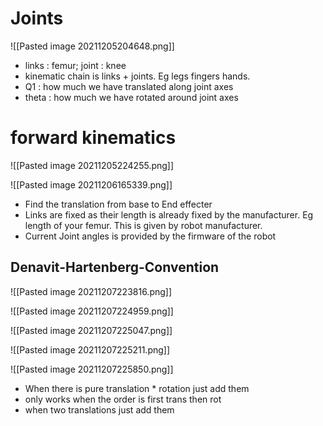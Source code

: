 # Joints
![[Pasted image 20211205204648.png]]
- links : femur; joint : knee
- kinematic chain is links + joints. Eg legs fingers hands.
- Q1 : how much we have translated along joint axes 
- theta : how much we have rotated around joint axes

# forward kinematics 

![[Pasted image 20211205224255.png]]

![[Pasted image 20211206165339.png]]
- Find the translation from base to End effecter
- Links are fixed as their length is already fixed by the manufacturer. Eg length of your femur. This is given by robot manufacturer.    
- Current Joint angles is  provided by the firmware of the robot

## Denavit-Hartenberg-Convention
![[Pasted image 20211207223816.png]]

![[Pasted image 20211207224959.png]]

![[Pasted image 20211207225047.png]]

![[Pasted image 20211207225211.png]]

![[Pasted image 20211207225850.png]]
- When there is pure translation * rotation just add them
- only works when the  order is first trans then rot
- when two translations just add them

